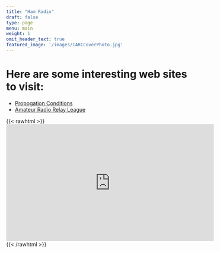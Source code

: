 ```yaml
---
title: "Ham Radio"
draft: false
type: page
menu: main
weight: 1
omit_header_text: true
featured_image: '/images/IARCCoverPhoto.jpg'
---
```


# Here are some interesting web sites to visit:

* [Propogation Conditions](https://www.hamqsl.com/solar.html)
* [Amateur Radio Relay League](http://www.arrl.org/)

{{< rawhtml >}}
    <iframe width="560" height="315" src="https://www.youtube.com/embed/wDn-6SDxyD4" title="YouTube video player" frameborder="0" allow="accelerometer; autoplay; clipboard-write; encrypted-media; gyroscope; picture-in-picture" allowfullscreen></iframe>
{{< /rawhtml >}}